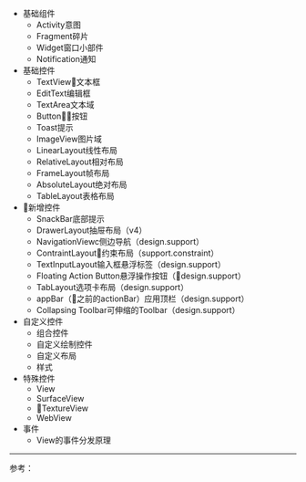 * 基础组件
    * Activity意图
    * Fragment碎片
    * Widget窗口小部件
    * Notification通知
* 基础控件
    * TextView文本框
    * EditText编辑框
    * TextArea文本域
    * Button按钮
    * Toast提示
    * ImageView图片域
    * LinearLayout线性布局
    * RelativeLayout相对布局
    * FrameLayout帧布局
    * AbsoluteLayout绝对布局
    * TableLayout表格布局
* 新增控件
    * SnackBar底部提示
    * DrawerLayout抽屉布局（v4）
    * NavigationViewc侧边导航（design.support）
    * ContraintLayout约束布局（support.constraint）
    * TextInputLayout输入框悬浮标签（design.support）
    * Floating Action Button悬浮操作按钮（design.support）
    * TabLayout选项卡布局（design.support）
    * appBar（之前的actionBar）应用顶栏（design.support）
    * Collapsing Toolbar可伸缩的Toolbar（design.support）
* 自定义控件
    * 组合控件
    * 自定义绘制控件
    * 自定义布局
    * 样式
* 特殊控件
    * View
    * SurfaceView
    * TextureView
    * WebView
* 事件
    * View的事件分发原理

----
参考：